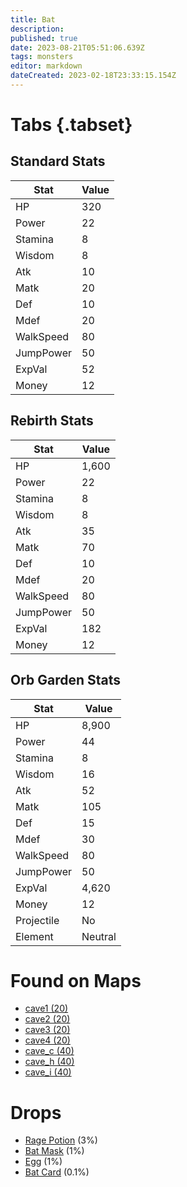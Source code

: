 ```yaml
---
title: Bat
description: 
published: true
date: 2023-08-21T05:51:06.639Z
tags: monsters
editor: markdown
dateCreated: 2023-02-18T23:33:15.154Z
---
```


# Tabs {.tabset}

## Standard Stats

|Stat|Value|
|-|-|
|HP|320|
|Power|22|
|Stamina|8|
|Wisdom|8|
|Atk|10|
|Matk|20|
|Def|10|
|Mdef|20|
|WalkSpeed|80|
|JumpPower|50|
|ExpVal|52|
|Money|12|
## Rebirth Stats

|Stat|Value|
|-|-|
|HP|1,600|
|Power|22|
|Stamina|8|
|Wisdom|8|
|Atk|35|
|Matk|70|
|Def|10|
|Mdef|20|
|WalkSpeed|80|
|JumpPower|50|
|ExpVal|182|
|Money|12|
## Orb Garden Stats

|Stat|Value|
|-|-|
|HP|8,900|
|Power|44|
|Stamina|8|
|Wisdom|16|
|Atk|52|
|Matk|105|
|Def|15|
|Mdef|30|
|WalkSpeed|80|
|JumpPower|50|
|ExpVal|4,620|
|Money|12|
|Projectile|No|
|Element|Neutral|

# Found on Maps
 * [cave1 (20)](/maps/cave1)
 * [cave2 (20)](/maps/cave2)
 * [cave3 (20)](/maps/cave3)
 * [cave4 (20)](/maps/cave4)
 * [cave_c (40)](/maps/cave_c)
 * [cave_h (40)](/maps/cave_h)
 * [cave_i (40)](/maps/cave_i)

# Drops
 * [Rage Potion](/items/rage-potion) (3%)
 * [Bat Mask](/items/bat-mask) (1%)
 * [Egg](/items/egg) (1%)
 * [Bat Card](/items/bat-card) (0.1%)
